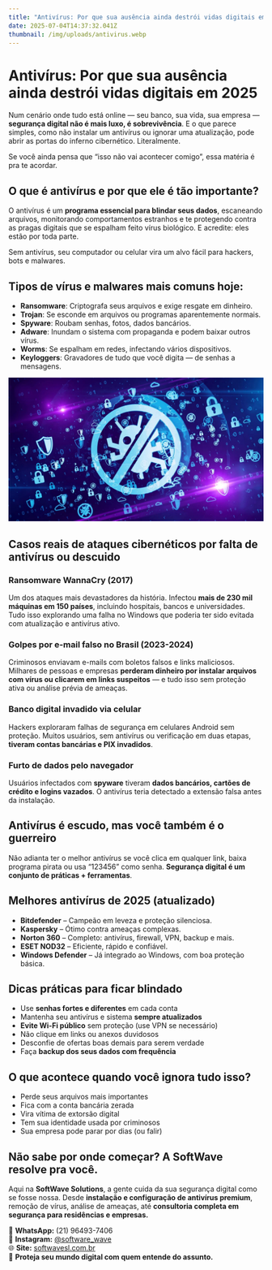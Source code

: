 ```yaml
---
title: "Antivírus: Por que sua ausência ainda destrói vidas digitais em 2025"
date: 2025-07-04T14:37:32.041Z
thumbnail: /img/uploads/antivirus.webp
---
```

<!--StartFragment-->

# **Antivírus: Por que sua ausência ainda destrói vidas digitais em 2025**

Num cenário onde tudo está online — seu banco, sua vida, sua empresa — **segurança digital não é mais luxo, é sobrevivência**. E o que parece simples, como não instalar um antivírus ou ignorar uma atualização, pode abrir as portas do inferno cibernético. Literalmente.

Se você ainda pensa que “isso não vai acontecer comigo”, essa matéria é pra te acordar.

## **O que é antivírus e por que ele é tão importante?**

O antivírus é um **programa essencial para blindar seus dados**, escaneando arquivos, monitorando comportamentos estranhos e te protegendo contra as pragas digitais que se espalham feito vírus biológico. E acredite: eles estão por toda parte.

Sem antivírus, seu computador ou celular vira um alvo fácil para hackers, bots e malwares.

## Tipos de vírus e malwares mais comuns hoje:

* **Ransomware**: Criptografa seus arquivos e exige resgate em dinheiro.
* **Trojan**: Se esconde em arquivos ou programas aparentemente normais.
* **Spyware**: Roubam senhas, fotos, dados bancários.
* **Adware**: Inundam o sistema com propaganda e podem baixar outros vírus.
* **Worms**: Se espalham em redes, infectando vários dispositivos.
* **Keyloggers**: Gravadores de tudo que você digita — de senhas a mensagens.

![Virus](/img/uploads/antivirus_1745280239470.webp "Virus")

## Casos reais de ataques cibernéticos por falta de antivírus ou descuido

### **Ransomware WannaCry (2017)**

Um dos ataques mais devastadores da história. Infectou **mais de 230 mil máquinas em 150 países**, incluindo hospitais, bancos e universidades. Tudo isso explorando uma falha no Windows que poderia ter sido evitada com atualização e antivírus ativo.

### **Golpes por e-mail falso no Brasil (2023-2024)**

Criminosos enviavam e-mails com boletos falsos e links maliciosos. Milhares de pessoas e empresas **perderam dinheiro por instalar arquivos com vírus ou clicarem em links suspeitos** — e tudo isso sem proteção ativa ou análise prévia de ameaças.

### **Banco digital invadido via celular**

Hackers exploraram falhas de segurança em celulares Android sem proteção. Muitos usuários, sem antivírus ou verificação em duas etapas, **tiveram contas bancárias e PIX invadidos**.

### **Furto de dados pelo navegador**

Usuários infectados com **spyware** tiveram **dados bancários, cartões de crédito e logins vazados**. O antivírus teria detectado a extensão falsa antes da instalação.

## Antivírus é escudo, mas você também é o guerreiro

Não adianta ter o melhor antivírus se você clica em qualquer link, baixa programa pirata ou usa “123456” como senha. **Segurança digital é um conjunto de práticas + ferramentas**.

## Melhores antivírus de 2025 (atualizado)

* **Bitdefender** – Campeão em leveza e proteção silenciosa.
* **Kaspersky** – Ótimo contra ameaças complexas.
* **Norton 360** – Completo: antivírus, firewall, VPN, backup e mais.
* **ESET NOD32** – Eficiente, rápido e confiável.
* **Windows Defender** – Já integrado ao Windows, com boa proteção básica.

## Dicas práticas para ficar blindado

* Use **senhas fortes e diferentes** em cada conta
* Mantenha seu antivírus e sistema **sempre atualizados**
* **Evite Wi-Fi público** sem proteção (use VPN se necessário)
* Não clique em links ou anexos duvidosos
* Desconfie de ofertas boas demais para serem verdade
* Faça **backup dos seus dados com frequência**

## O que acontece quando você ignora tudo isso?

* Perde seus arquivos mais importantes
* Fica com a conta bancária zerada
* Vira vítima de extorsão digital
* Tem sua identidade usada por criminosos
* Sua empresa pode parar por dias (ou falir)

## **Não sabe por onde começar? A SoftWave resolve pra você.**

Aqui na **SoftWave Solutions**, a gente cuida da sua segurança digital como se fosse nossa. Desde **instalação e configuração de antivírus premium**, remoção de vírus, análise de ameaças, até **consultoria completa em segurança para residências e empresas.**

📲 **WhatsApp:** (21) 96493-7406\
📸 **Instagram:** [@software_wave](https://instagram.com/software_wave)\
🌐 **Site:** [softwavesl.com.br](https://softwavesl.com.br)\
🔐 **Proteja seu mundo digital com quem entende do assunto.**

<!--EndFragment-->
